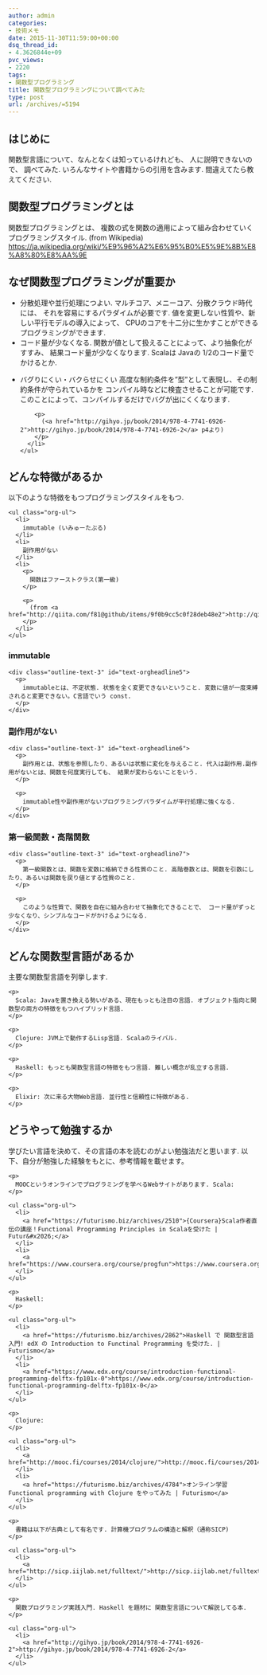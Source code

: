 ```yaml
---
author: admin
categories:
- 技術メモ
date: 2015-11-30T11:59:00+00:00
dsq_thread_id:
- 4.3626844e+09
pvc_views:
- 2220
tags:
- 関数型プログラミング
title: 関数型プログラミングについて調べてみた
type: post
url: /archives/=5194
---
```


<div id="outline-container-orgheadline1" class="outline-2">
  <h2 id="orgheadline1">
    はじめに
  </h2>
  
  <div class="outline-text-2" id="text-orgheadline1">
    <p>
      関数型言語について、なんとなくは知っているけれども、 人に説明できないので、 調べてみた. いろんなサイトや書籍からの引用を含みます. 間違えてたら教えてください.
    </p>
  </div>
</div>

<div id="outline-container-orgheadline2" class="outline-2">
  <h2 id="orgheadline2">
    関数型プログラミングとは
  </h2>
  
  <div class="outline-text-2" id="text-orgheadline2">
    <p>
      関数型プログラミングとは、 複数の式を関数の適用によって組み合わせていくプログラミングスタイル. (from Wikipedia) <a href="https://ja.wikipedia.org/wiki/%E9%96%A2%E6%95%B0%E5%9E%8B%E8%A8%80%E8%AA%9E">https://ja.wikipedia.org/wiki/%E9%96%A2%E6%95%B0%E5%9E%8B%E8%A8%80%E8%AA%9E</a>
    </p>
  </div>
</div>

<div id="outline-container-orgheadline3" class="outline-2">
  <h2 id="orgheadline3">
    なぜ関数型プログラミングが重要か
  </h2>
  
  <div class="outline-text-2" id="text-orgheadline3">
    <ul class="org-ul">
      <li>
        分散処理や並行処理につよい. マルチコア、メニーコア、分散クラウド時代には、 それを容易にするパラダイムが必要です. 値を変更しない性質や、新しい平行モデルの導入によって、 CPUのコアを十二分に生かすことができるプログラミングができます.
      </li>
      <li>
        コード量が少なくなる. 関数が値として扱えることによって、より抽象化がすすみ、 結果コード量が少なくなります. Scalaは Javaの 1/2のコード量でかけるとか.
      </li>
      <li>
        <p>
          バグりにくい・バクらせにくい 高度な制約条件を&#8221;型&#8221;として表現し、その制約条件が守られているかを コンパイル時などに検査させることが可能です. このことによって、コンパイルするだけでバグが出にくくなります.
        </p>
        
        <p>
          (<a href="http://gihyo.jp/book/2014/978-4-7741-6926-2">http://gihyo.jp/book/2014/978-4-7741-6926-2</a> p4より)
        </p>
      </li>
    </ul>
  </div>
</div>

<div id="outline-container-orgheadline4" class="outline-2">
  <h2 id="orgheadline4">
    どんな特徴があるか
  </h2>
  
  <div class="outline-text-2" id="text-orgheadline4">
    <p>
      以下のような特徴をもつプログラミングスタイルをもつ.
    </p>
    
    <ul class="org-ul">
      <li>
        immutable (いみゅーたぶる)
      </li>
      <li>
        副作用がない
      </li>
      <li>
        <p>
          関数はファーストクラス(第一級)
        </p>
        
        <p>
          (from <a href="http://qiita.com/f81@github/items/9f0b9cc5c0f28deb48e2">http://qiita.com/f81@github/items/9f0b9cc5c0f28deb48e2</a>)
        </p>
      </li>
    </ul>
  </div>
  
  <div id="outline-container-orgheadline5" class="outline-3">
    <h3 id="orgheadline5">
      immutable
    </h3>
    
    <div class="outline-text-3" id="text-orgheadline5">
      <p>
        immutableとは、不定状態. 状態を全く変更できないということ. 変数に値が一度束縛されると変更できない。C言語でいう const.
      </p>
    </div>
  </div>
  
  <div id="outline-container-orgheadline6" class="outline-3">
    <h3 id="orgheadline6">
      副作用がない
    </h3>
    
    <div class="outline-text-3" id="text-orgheadline6">
      <p>
        副作用とは、状態を参照したり、あるいは状態に変化を与えること. 代入は副作用.副作用がないとは、関数を何度実行しても、 結果が変わらないことをいう.
      </p>
      
      <p>
        immutable性や副作用がないプログラミングパラダイムが平行処理に強くなる.
      </p>
    </div>
  </div>
  
  <div id="outline-container-orgheadline7" class="outline-3">
    <h3 id="orgheadline7">
      第一級関数・高階関数
    </h3>
    
    <div class="outline-text-3" id="text-orgheadline7">
      <p>
        第一級関数とは、関数を変数に格納できる性質のこと. 高階巻数とは、関数を引数にしたり、あるいは関数を戻り値とする性質のこと.
      </p>
      
      <p>
        このような性質で、関数を自在に組み合わせて抽象化できることで、 コード量がずっと少なくなり、シンプルなコードがかけるようになる.
      </p>
    </div>
  </div>
</div>

<div id="outline-container-orgheadline8" class="outline-2">
  <h2 id="orgheadline8">
    どんな関数型言語があるか
  </h2>
  
  <div class="outline-text-2" id="text-orgheadline8">
    <p>
      主要な関数型言語を列挙します.
    </p>
    
    <p>
      Scala: Javaを置き換える勢いがある、現在もっとも注目の言語. オブジェクト指向と関数型の両方の特徴をもつハイブリッド言語.
    </p>
    
    <p>
      Clojure: JVM上で動作するLisp言語. Scalaのライバル.
    </p>
    
    <p>
      Haskell: もっとも関数型言語の特徴をもつ言語. 難しい概念が乱立する言語.
    </p>
    
    <p>
      Elixir: 次に来る大物Web言語. 並行性と信頼性に特徴がある.
    </p>
  </div>
</div>

<div id="outline-container-orgheadline9" class="outline-2">
  <h2 id="orgheadline9">
    どうやって勉強するか
  </h2>
  
  <div class="outline-text-2" id="text-orgheadline9">
    <p>
      学びたい言語を決めて、その言語の本を読むのがよい勉強法だと思います. 以下、自分が勉強した経験をもとに、参考情報を載せます。
    </p>
    
    <p>
      MOOCというオンラインでプログラミングを学べるWebサイトがあります. Scala:
    </p>
    
    <ul class="org-ul">
      <li>
        <a href="https://futurismo.biz/archives/2510">{Coursera}Scala作者直伝の講座！Functional Programming Principles in Scalaを受けた | Futur&#x2026;</a>
      </li>
      <li>
        <a href="https://www.coursera.org/course/progfun">https://www.coursera.org/course/progfun</a>
      </li>
    </ul>
    
    <p>
      Haskell:
    </p>
    
    <ul class="org-ul">
      <li>
        <a href="https://futurismo.biz/archives/2862">Haskell で 関数型言語入門! edX の Introduction to Functinal Programming を受けた. | Futurismo</a>
      </li>
      <li>
        <a href="https://www.edx.org/course/introduction-functional-programming-delftx-fp101x-0">https://www.edx.org/course/introduction-functional-programming-delftx-fp101x-0</a>
      </li>
    </ul>
    
    <p>
      Clojure:
    </p>
    
    <ul class="org-ul">
      <li>
        <a href="http://mooc.fi/courses/2014/clojure/">http://mooc.fi/courses/2014/clojure/</a>
      </li>
      <li>
        <a href="https://futurismo.biz/archives/4784">オンライン学習 Functional programming with Clojure をやってみた | Futurismo</a>
      </li>
    </ul>
    
    <p>
      書籍は以下が古典として有名です. 計算機プログラムの構造と解釈（通称SICP)
    </p>
    
    <ul class="org-ul">
      <li>
        <a href="http://sicp.iijlab.net/fulltext/">http://sicp.iijlab.net/fulltext/</a>
      </li>
    </ul>
    
    <p>
      関数プログラミング実践入門. Haskell を題材に 関数型言語について解説してる本.
    </p>
    
    <ul class="org-ul">
      <li>
        <a href="http://gihyo.jp/book/2014/978-4-7741-6926-2">http://gihyo.jp/book/2014/978-4-7741-6926-2</a>
      </li>
    </ul>
  </div>
</div>